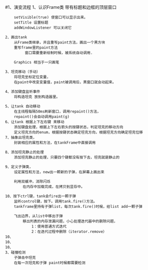 #1、演变流程
    1、认识Frame类
        带有标题和边框的顶层窗口
            
        setVisible(true) 使窗口可以显示出来。
        setTitle 设置标题
        addWindowListener 可以关闭它
        
    2、画出tank 
        从Frame类继承，并且重写paint方法，画出一个黑方块
        重写frame里的paint方法
             窗口需要重新绘制时候，被系统自动调用.
            
        Graphics 相当于一只画笔
        
    3、坦克移动（手动）
        将坦克坐标定位变量，
        在paint中改变变量值，paint被调用后，黑窗口就会动起来。
        
    4、添加键盘监听事件
        将构造坦克 放到构造器里。
        
    5、让tank 自动移动
        在主线程每隔50ms刷新窗口，调用repaint()方法，
        repaint()会自动调用paint(g)
    6、让tank 根据上下左右键 来移动
        添加键盘处理，根据上下左右箭头的按键状态，判定坦克的移动方向
        定义坦克方向的enum，根据按键状态确定坦克方向，根据坦克方向确定坦克位移
    7、抽象出坦克类，
        封装相应的属性和方法，在tankFrame中直接调用
        
    8、添加坦克静止的处理
        添加坦克静止的处理，只要四个键都没有按下去，坦克就是静止的
        
    9、定义子弹类，
        设定属性和方法，new出一颗新的子弹，在屏幕上画出来
        
        利用双缓冲，消除闪烁
            在内存中加载完成，在拷贝到显存中。
            
    10、按下ctrl键，tank会fire出一颗子弹
        监听control键，按下。调用tank.fire()方法。
        tankframe里持有子弹list，每次tank.fire()时候，给list add一颗子弹
        
        飞出边界，从list中移出子弹
            移出列表的内存泄漏问题，小心处理迭代器中的删除问题，
                1：使用普通方式迭代 
                2：在迭代过程中删除（iterator.remove）
    10、
    10、
    10、
    3、碰撞检测
        子弹击中坦克
        在每一次坦克和子弹 paint时候都需要检测
